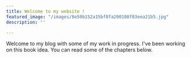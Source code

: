 ```yaml
---
title: Welcome to my website !
featured_image: "/images/8e50b152a15bf8fa200108f83eea21b5.jpg"
description: ''

---
```

Welcome to my blog with some of my work in progress. I've been working on this book idea. You can read some of the chapters below.